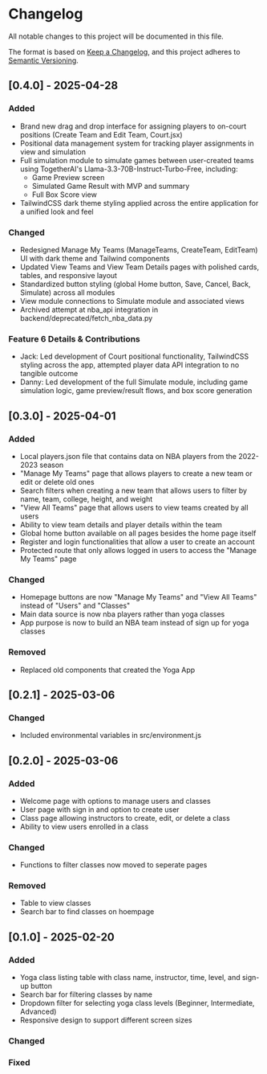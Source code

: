 # Changelog

All notable changes to this project will be documented in this file.

The format is based on [Keep a Changelog](https://keepachangelog.com/en/1.1.0/),
and this project adheres to [Semantic Versioning](https://semver.org/spec/v2.0.0.html).

## [0.4.0] - 2025-04-28

### Added

- Brand new drag and drop interface for assigning players to on-court positions (Create Team and Edit Team, Court.jsx)
- Positional data management system for tracking player assignments in view and simulation
- Full simulation module to simulate games between user-created teams using TogetherAI's Llama-3.3-70B-Instruct-Turbo-Free, including:
  - Game Preview screen
  - Simulated Game Result with MVP and summary
  - Full Box Score view
- TailwindCSS dark theme styling applied across the entire application for a unified look and feel

### Changed

- Redesigned Manage My Teams (ManageTeams, CreateTeam, EditTeam) UI with dark theme and Tailwind components
- Updated View Teams and View Team Details pages with polished cards, tables, and responsive layout
- Standardized button styling (global Home button, Save, Cancel, Back, Simulate) across all modules
- View module connections to Simulate module and associated views
- Archived attempt at nba_api integration in backend/deprecated/fetch_nba_data.py

### Feature 6 Details & Contributions

- Jack: Led development of Court positional functionality, TailwindCSS styling across the app, attempted player data API integration to no tangible outcome
- Danny: Led development of the full Simulate module, including game simulation logic, game preview/result flows, and box score generation


## [0.3.0] - 2025-04-01

### Added

- Local players.json file that contains data on NBA players from the 2022-2023 season
- "Manage My Teams" page that allows players to create a new team or edit or delete old ones
- Search filters when creating a new team that allows users to filter by name, team, college, height, and weight
- "View All Teams" page that allows users to view teams created by all users
- Ability to view team details and player details within the team
- Global home button available on all pages besides the home page itself
- Register and login functionalities that allow a user to create an account
- Protected route that only allows logged in users to access the "Manage My Teams" page

### Changed

- Homepage buttons are now "Manage My Teams" and "View All Teams" instead of "Users" and "Classes"
- Main data source is now nba players rather than yoga classes
- App purpose is now to build an NBA team instead of sign up for yoga classes

### Removed

- Replaced old components that created the Yoga App

## [0.2.1] - 2025-03-06

### Changed

- Included environmental variables in src/environment.js

## [0.2.0] - 2025-03-06

### Added

- Welcome page with options to manage users and classes
- User page with sign in and option to create user
- Class page allowing instructors to create, edit, or delete a class
- Ability to view users enrolled in a class

### Changed

- Functions to filter classes now moved to seperate pages

### Removed

- Table to view classes
- Search bar to find classes on hoempage

## [0.1.0] - 2025-02-20

### Added

- Yoga class listing table with class name, instructor, time, level, and sign-up button
- Search bar for filtering classes by name
- Dropdown filter for selecting yoga class levels (Beginner, Intermediate, Advanced)
- Responsive design to support different screen sizes

### Changed

### Fixed
